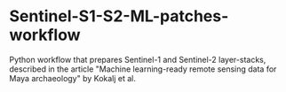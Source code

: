 # Sentinel-S1-S2-ML-patches-workflow
Python workflow that prepares Sentinel-1 and Sentinel-2 layer-stacks, described in the article "Machine learning-ready remote sensing data for Maya archaeology" by Kokalj et al.
